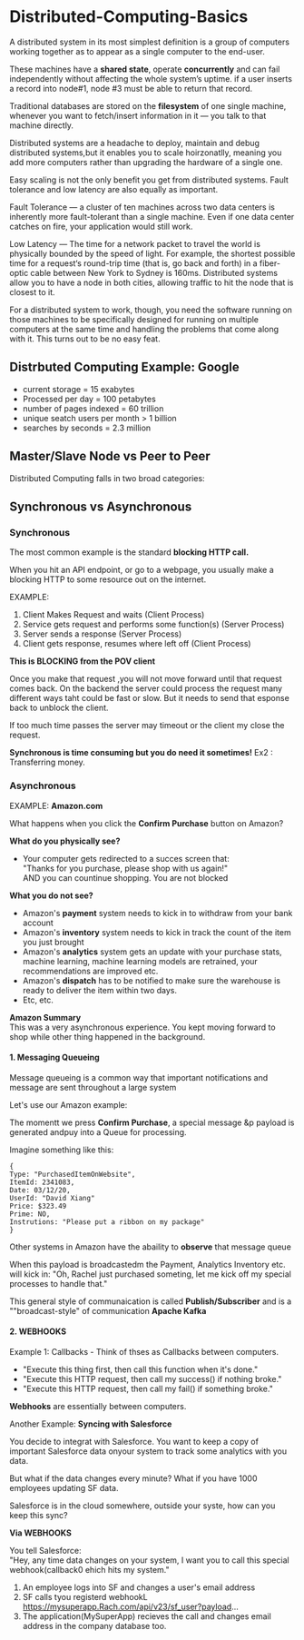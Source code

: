 # Distributed-Computing-Basics

 A distributed system in its most simplest definition is a group of computers working together as to appear as a single computer to the end-user.

These machines have a **shared state**, operate **concurrently** and can fail independently without affecting the whole system’s uptime.
if a user inserts a record into node#1, node #3 must be able to return that record.

Traditional databases are stored on the **filesystem** of one single machine, whenever you want to fetch/insert information in it — you talk to that machine directly.

Distributed systems are a headache to deploy, maintain and debug distributed systems,but it enables you to scale hoirzonatlly, meaning
you add more computers rather than upgrading the hardware of a single one.

Easy scaling is not the only benefit you get from distributed systems. Fault tolerance and low latency are also equally as important.

Fault Tolerance — a cluster of ten machines across two data centers is inherently more fault-tolerant than a single machine. Even if one data center catches on fire, your application would still work.

Low Latency — The time for a network packet to travel the world is physically bounded by the speed of light. For example, the shortest possible time for a request‘s round-trip time (that is, go back and forth) in a fiber-optic cable between New York to Sydney is 160ms. Distributed systems allow you to have a node in both cities, allowing traffic to hit the node that is closest to it.

For a distributed system to work, though, you need the software running on those machines to be specifically designed for running on multiple computers at the same time and handling the problems that come along with it. This turns out to be no easy feat.

## Distrbuted Computing Example: Google
- current storage = 15 exabytes
- Processed per day = 100 petabytes
- number of pages indexed = 60 trillion
- unique seatch users per month > 1 billion
- searches by seconds = 2.3 million

## Master/Slave Node vs Peer to Peer
Distributed Computing falls in two broad categories:

## Synchronous vs Asynchronous

### Synchronous
The most common example is the standard **blocking HTTP call.**

When you hit an API endpoint, or go to a webpage, you usually make a blocking HTTP to some resource out on the internet.

EXAMPLE:
1. Client Makes Request and waits (Client Process)
2. Service gets request and performs some function(s) (Server Process)
3. Server sends a response (Server Process)
4. Client gets response, resumes where left off (Client Process)

**This is BLOCKING from the POV client**

Once you make that request ,you will not move forward until that request comes back. On the backend the server could process the request many different ways taht could be fast or slow. But it needs to send that esponse back to unblock the client. 

If too much time passes the server may timeout or the client my close the request.

**Synchronous is time consuming but you do need it sometimes!** Ex2 : Transferring money. 

### Asynchronous
EXAMPLE: **Amazon.com**

What happens when you click the **Confirm Purchase** button on Amazon?

**What do you physically see?**
- Your computer gets redirected to a succes screen that: <br>
"Thanks for you purchase, please shop with us again!"<br>
AND you can countinue shopping. You are not blocked

**What you do not see?**
- Amazon's **payment** system needs to kick in to withdraw from your bank account
- Amazon's **inventory** system needs to kick in track the count of the item you just brought
- Amazon's **analytics** system gets an update with your purchase stats, machine learning, machine learning models are retrained, your recommendations are improved  etc.
- Amazon's **dispatch** has to be notified to make sure the warehouse is ready to deliver the item within two days.
- Etc, etc. 

**Amazon Summary**<br>
This was a very asynchronous experience. You kept moving forward to shop while other thing happened in the background.

#### 1. Messaging Queueing
Message queueing is a common way that important notifications and message are sent throughout a large system

Let's use our Amazon example: 

The momentt we press **Confirm Purchase**, a special message &p payload is generated andpuy into a Queue for processing.

Imagine something like this: 
``` 
{
Type: "PurchasedItemOnWebsite",
ItemId: 2341083, 
Date: 03/12/20,
UserId: "David Xiang"
Price: $323.49
Prime: NO, 
Instrutions: "Please put a ribbon on my package"
}
```

Other systems in Amazon have the abaility to **observe** that message queue

When this payload is broadcastedm the Payment, Analytics Inventory etc. will kick in: "Oh, Rachel just purchased someting, let me kick off my special processes to handle that."

This general style of communaication is called **Publish/Subscriber** and is a ""broadcast-style" of communication **Apache Kafka**

#### 2. WEBHOOKS

Example 1: Callbacks - Think of thses as Callbacks between computers.

- "Execute this thing first, then call this function when it's done." 
- "Execute this HTTP request, then call my success() if nothing broke."
- "Execute this HTTP request, then call my fail() if something broke."

**Webhooks** are essentially between computers.

Another Example: **Syncing with Salesforce**

You decide to integrat with Salesforce. You want to keep a copy of important Salesforce data onyour system to track some analytics with you data.

But what if the data changes every minute?
What if you have 1000 employees updating SF data.

Salesforce is in the cloud somewhere, outside your syste, how can you keep this sync?

**Via WEBHOOKS**

You tell Salesforce: <br>
"Hey, any time data changes on your system, I want you to call this special webhook(callback0 ehich hits my system." 

1. An employee logs into SF and changes a user's email address
2. SF calls tyou registerd webhookL
https://mysuperapp.Rach.com/api/v23/sf_user?payload...
2. The application(MySuperApp) recieves the call and changes email address in the company database too. 


